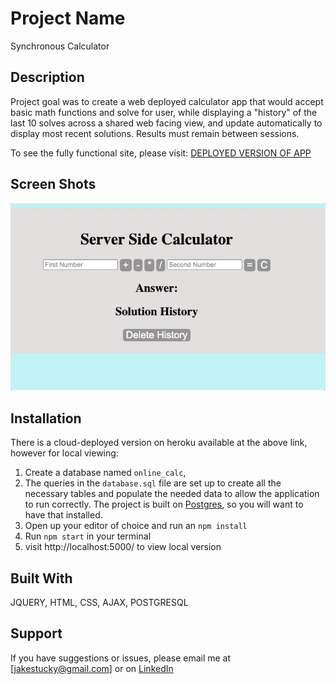 # Project Name

Synchronous Calculator

## Description

Project goal was to create a web deployed calculator app that would accept basic math functions and solve for user, while displaying a "history" of the last 10 solves across a shared web facing view, and update automatically to display most recent solutions. Results must remain between sessions.

To see the fully functional site, please visit: [DEPLOYED VERSION OF APP](https://cryptic-retreat-22217.herokuapp.com/)

## Screen Shots

![image](./calcDemo.gif)

## Installation

There is a cloud-deployed version on heroku available at the above link, however for local viewing:

1. Create a database named `online_calc`,
2. The queries in the `database.sql` file are set up to create all the necessary tables and populate the needed data to allow the application to run correctly. The project is built on [Postgres](https://www.postgresql.org/download/), so you will want to have that installed.
3. Open up your editor of choice and run an `npm install`
4. Run `npm start` in your terminal
5. visit http://localhost:5000/ to view local version

## Built With

JQUERY, HTML, CSS, AJAX, POSTGRESQL

## Support

If you have suggestions or issues, please email me at [jakestucky@gmail.com] or on [LinkedIn](https://www.linkedin.com/in/jakestucky/)
